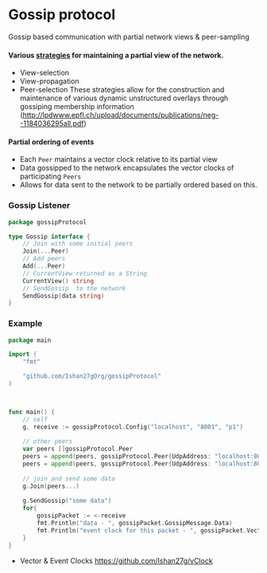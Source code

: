 
# Gossip protocol

Gossip based communication with partial network views & peer-sampling 

#### Various [strategies](http://lpdwww.epfl.ch/upload/documents/publications/neg--1184036295all.pdf) for maintaining a partial view of the network.
 - View-selection
 - View-propagation
 - Peer-selection 
 These strategies allow for the construction and maintenance of various dynamic unstructured overlays through gossiping membership information
   (http://lpdwww.epfl.ch/upload/documents/publications/neg--1184036295all.pdf)

#### Partial ordering of events
  - Each `Peer` maintains a vector clock relative to its partial view
  - Data gossipped to the network encapsulates the vector clocks of participating `Peers` 
  - Allows for data sent to the network to be partially ordered based on this.

### Gossip Listener
```go
package gossipProtocol

type Gossip interface {
	// Join with some initial peers
	Join(...Peer)
	// Add peers
	Add(...Peer)
	// CurrentView returned as a String
	CurrentView() string
	// SendGossip  to the network
	SendGossip(data string)
}

```

### Example

```go
package main

import (
	"fmt"

	"github.com/Ishan27gOrg/gossipProtocol"
)



func main() {
	// self
	g, receive := gossipProtocol.Config("localhost", "8001", "p1")
	
	// other peers
	var peers []gossipProtocol.Peer
	peers = append(peers, gossipProtocol.Peer{UdpAddress: "localhost:8002", ProcessIdentifier: "p2"})
	peers = append(peers, gossipProtocol.Peer{UdpAddress: "localhost:8003", ProcessIdentifier: "p3"})
	
	// join and send some data
	g.Join(peers...)
	
	g.SendGossip("some data")
	for{
		gossipPacket := <-receive
		fmt.Println("data - ", gossipPacket.GossipMessage.Data)
		fmt.Println("event clock for this packet - ", gossipPacket.VectorClock)
	}
}
```

- Vector & Event Clocks https://github.com/Ishan27g/vClock
